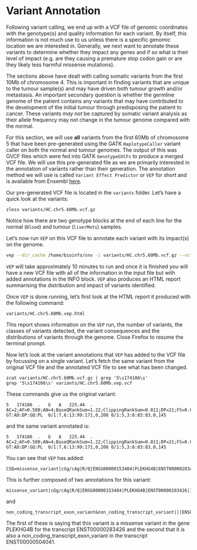 # Variant Annotation

Following variant calling, we end up with a VCF file of genomic
coordinates with the genotype(s) and quality information for each
variant. By itself, this information is not much use to us unless there
is a specific genomic location we are interested in. Generally, we next
want to annotate these variants to determine whether they impact any
genes and if so what is their level of impact (e.g. are they causing a
premature stop codon gain or are they likely less harmful missense
mutations).

The sections above have dealt with calling somatic variants from the
first 10Mb of chromosome 4. This is important in finding variants that
are unique to the tumour sample(s) and may have driven both tumour
growth and/or metastasis. An important secondary question is whether the
germline genome of the patient contains any variants that may have
contributed to the development of the initial tumour through
predisposing the patient to cancer. These variants *may not* be captured
by somatic variant analysis as their allele frequency may not change in
the tumour genome compared with the normal.

For this section, we will use **all** variants from the first 60Mb of
chromosome 5 that have been pre-generated using the GATK `HaplotypeCaller`
variant caller on both the normal and tumour genomes. The output of this
was GVCF files which were fed into GATK `GenotypeGVCFs` to produce a
merged VCF file. We will use this pre-generated file as we are primarily
interested in the annotation of variants rather than their generation.
The annotation method we will use is called `Variant Effect Predictor`
or `VEP` for short and is available from Ensembl [here](http://ensembl.org/info/docs/tools/vep/index.html).

Our pre-generated VCF file is located in the `variants` folder. Let’s
have a quick look at the variants:

    zless variants/HC.chr5.60Mb.vcf.gz

Notice how there are two genotype blocks at the end of each line for the
normal (`Blood`) and tumour (`liverMets`) samples.

Let’s now run `VEP` on this VCF file to annotate each variant with its
impact(s) on the genome.

```bash
vep --dir_cache /home/bioinfo/snv -i variants/HC.chr5.60Mb.vcf.gz --vcf -o variants/HC.chr5.60Mb.vep.vcf --stats_file variants/HC.chr5.60Mb.vep.html --format vcf --offline -fork 1 --fasta ref/human_g1k_v37.fasta --fields Consequence,Codons,Amino_acids,Gene,SYMBOL,Feature,EXON,PolyPhen,SIFT,Protein_position,BIOTYPE --species homo_sapiens
```

`VEP` will take approximately 10 minutes to run and once it is finished
you will have a new VCF file with all of the information in the input
file but with added annotations in the INFO block. `VEP` also produces an
HTML report summarising the distribution and impact of variants
identified.

Once `VEP` is done running, let’s first look at the HTML report it
produced with the following command:

    variants/HC.chr5.60Mb.vep.html

This report shows information on the `VEP` run, the number of variants,
the classes of variants detected, the variant consequences and the
distributions of variants through the genome. Close Firefox to resume
the terminal prompt.

Now let’s look at the variant annotations that `VEP` has added to the VCF
file by focussing on a single variant. Let’s fetch the same variant from
the original VCF file and the annotated VCF file to see what has been
changed.

    zcat variants/HC.chr5.60Mb.vcf.gz | grep '5\s174106\s'
    grep '5\s174106\s' variants/HC.chr5.60Mb.vep.vcf

These commands give us the original variant:

    5   174106  .   G   A   225.44  .   AC=2;AF=0.500;AN=4;BaseQRankSum=1.22;ClippingRankSum=0.811;DP=21;FS=0.000;GQ_MEAN=127.00;GQ_STDDEV=62.23;MLEAC=2;MLEAF=0.500;MQ=60.00;MQ0=0;MQRankSum=0.322;NCC=0;QD=10.74;ReadPosRankSum=0.377;SOR=0.446   GT:AD:DP:GQ:PL  0/1:7,6:13:99:171,0,208 0/1:5,3:8:83:83,0,145

and the same variant annotated is:

    5   174106  .   G   A   225.44  .   AC=2;AF=0.500;AN=4;BaseQRankSum=1.22;ClippingRankSum=0.811;DP=21;FS=0.000;GQ_MEAN=127.00;GQ_STDDEV=62.23;MLEAC=2;MLEAF=0.500;MQ=60.00;MQ0=0;MQRankSum=0.322;NCC=0;QD=10.74;ReadPosRankSum=0.377;SOR=0.446;CSQ=missense_variant|cGg/cAg|R/Q|ENSG00000153404|PLEKHG4B|ENST00000283426|16/18|||1076|protein_coding,non_coding_transcript_exon_variant&non_coding_transcript_variant|||ENSG00000153404|PLEKHG4B|ENST00000504041|5/8||||retained_intron  GT:AD:DP:GQ:PL  0/1:7,6:13:99:171,0,208 0/1:5,3:8:83:83,0,145

You can see that `VEP` has added:

```
CSQ=missense_variant|cGg/cAg|R/Q|ENSG00000153404|PLEKHG4B|ENST00000283426|16/18|||1076|protein_coding,non_coding_transcript_exon_variant&non_coding_transcript_variant|||ENSG00000153404|PLEKHG4B|ENST00000504041|5/8||||retained_intron
```

This is further composed of two annotations for this variant:

```
missense_variant|cGg/cAg|R/Q|ENSG00000153404|PLEKHG4B|ENST00000283426|16/18|||1076|protein_coding
```

and

```
non_coding_transcript_exon_variant&non_coding_transcript_variant|||ENSG00000153404|PLEKHG4B|ENST00000504041|5/8||||retained_intron
```

The first of these is saying that this variant is a missense variant in
the gene PLEKHG4B for the transcript ENST00000283426 and the second that
it is also a non_coding_transcript_exon_variant in the transcript
ENST00000504041.

